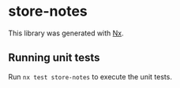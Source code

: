 # store-notes

This library was generated with [Nx](https://nx.dev).

## Running unit tests

Run `nx test store-notes` to execute the unit tests.
